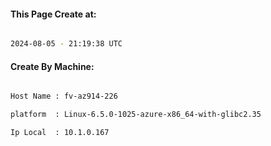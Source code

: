 
   
#### This Page Create at:

```bash

2024-08-05 - 21:19:38 UTC

```

#### Create By Machine:

```bash

Host Name : fv-az914-226

platform  : Linux-6.5.0-1025-azure-x86_64-with-glibc2.35

Ip Local  : 10.1.0.167

```


